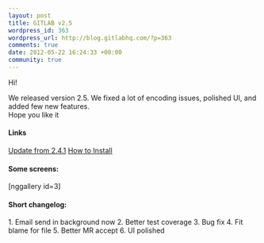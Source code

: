 ```yaml
--- 
layout: post
title: GITLAB v2.5
wordpress_id: 363
wordpress_url: http://blog.gitlabhq.com/?p=363
comments: true
date: 2012-05-22 16:24:33 +00:00
community: true
---
```

Hi!

<p>We released version 2.5. We fixed a lot of encoding issues, polished UI, and added few new features. 
<br/>Hope you like it</p>
<h4>Links</h4>
<a title="Update from 2.4.1" href="https://github.com/gitlabhq/gitlabhq/wiki/From-2.4.1-to-2.5.0">Update from 2.4.1</a>
<a title="How to Install" href="https://github.com/gitlabhq/gitlabhq/blob/stable/doc/installation.md">How to Install</a>
<h4>Some screens:</h4>
[nggallery id=3]
<h4>Short changelog:</h4>
1. Email send in background now
2. Better test coverage
3. Bug fix
4. Fit blame for file
5. Better MR accept
6. UI polished
